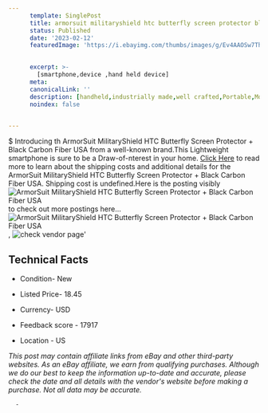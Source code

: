 ```yaml
---
      template: SinglePost
      title: armorsuit militaryshield htc butterfly screen protector black carbon fiber usa
      status: Published
      date: '2023-02-12'
      featuredImage: 'https://i.ebayimg.com/thumbs/images/g/Ev4AAOSw7ThUmcxM/s-l225.jpg'
       

      excerpt: >-
        [smartphone,device ,hand held device]
      meta:
      canonicalLink: ''
      description: [handheld,industrially made,well crafted,Portable,Mobile,Compact,Convenient,Lightweight,Maneuverable,Man-portable,Miniature,Carriable,Hand-held,Light,Holdable,Transportable,Mobile device,Pocket-sized,On-the-go,Wireless,Cordless,Compact size,Convenient size, smartphone,device ,hand held device]
      noindex: false
      

---
```

$
      Introducing th ArmorSuit MilitaryShield HTC Butterfly Screen Protector + Black Carbon Fiber USA from a well-known brand.This Lightweight smartphone is sure to be a Draw-of-nterest in your home. [Click Here](https://www.ebay.com/itm/262513473523?hash=item3d1f05b7f3%3Ag%3AEv4AAOSw7ThUmcxM&mkevt=1&mkcid=1&mkrid=711-53200-19255-0&campid=%253CePNCampaignId%253E&customid=%253CreferenceId%253E&toolid=10049) to read more to learn about the shipping costs and additional details for the ArmorSuit MilitaryShield HTC Butterfly Screen Protector + Black Carbon Fiber USA. Shipping cost is undefined.Here is the posting visibly ![ArmorSuit MilitaryShield HTC Butterfly Screen Protector + Black Carbon Fiber USA](https://i.ebayimg.com/thumbs/images/g/Ev4AAOSw7ThUmcxM/s-l225.jpg) to check out more postings here... ![ArmorSuit MilitaryShield HTC Butterfly Screen Protector + Black Carbon Fiber USA](https://i.ebayimg.com/images/g/Ev4AAOSw7ThUmcxM/s-l1200.jpg), ![check vendor page](https://origin-galleryplus.ebayimg.com/ws/web/262513473523_2_0_1/225x225.jpg,https://origin-galleryplus.ebayimg.com/ws/web/262513473523_3_0_1/225x225.jpg,https://origin-galleryplus.ebayimg.com/ws/web/262513473523_4_0_1/225x225.jpg,https://origin-galleryplus.ebayimg.com/ws/web/262513473523_5_0_1/225x225.jpg,https://origin-galleryplus.ebayimg.com/ws/web/262513473523_6_0_1/225x225.jpg)'

      

 ## Technical Facts 



     
      

 - Condition- New 


      

 - Listed Price- 18.45 


      

 - Currency- USD 


      

 - Feedback score - 17917 


      

 - Location - US 


      
      

 *_This post may contain affiliate links from eBay and other third-party websites. As an eBay affiliate, we earn from qualifying purchases. Although we do our best to keep the information up-to-date and accurate, please check the date and all details with the vendor's website before making a purchase. Not all data may be accurate._*




      -
